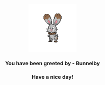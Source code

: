 <p align="center">
            <img src="https://raw.githubusercontent.com/PokeAPI/sprites/master/sprites/pokemon/659.png" width="150" height="150">
          </p>
          <h3 align="center">You have been greeted by - <b>Bunnelby</b></h3>
          <h3 align="center">Have a nice day!</h3>
        